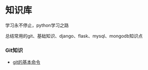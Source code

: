 

# 知识库
学习永不停止，python学习之路

总结常用的git、基础知识、django、flask、mysql、mongodb知识点
### Git知识
 - [git的基本命令](knowledge/Git/git1.md)

